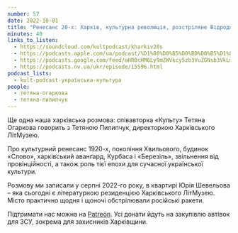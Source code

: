 ```yaml
---
number: 57
date: 2022-10-01
title: "Ренесанс 20-х: Харків, культурна революція, розстріляне Відродження"
minutes: 40
links_to_listen:
  - https://soundcloud.com/kultpodcast/kharkiv20s
  - https://podcasts.apple.com/ua/podcast/%D1%80%D0%B5%D0%BD%D0%B5%D1%81%D0%B0%D0%BD%D1%81-20-%D1%85-%D1%85%D0%B0%D1%80%D0%BA%D1%96%D0%B2-%D0%BA%D1%83%D0%BB%D1%8C%D1%82%D1%83%D1%80%D0%BD%D0%B0-%D1%80%D0%B5%D0%B2%D0%BE%D0%BB%D1%8E%D1%86%D1%96%D1%8F-%D1%80%D0%BE%D0%B7%D1%81%D1%82%D1%80%D1%96%D0%BB%D1%8F%D0%BD%D0%B5/id1581339249?i=1000581248488
  - https://podcasts.google.com/feed/aHR0cHM6Ly9mZWVkcy5zb3VuZGNsb3VkLmNvbS91c2Vycy9zb3VuZGNsb3VkOnVzZXJzOjg5MjM3MjAyNy9zb3VuZHMucnNz/episode/dGFnOnNvdW5kY2xvdWQsMjAxMDp0cmFja3MvMTM1NDk1NTU2Ng?sa=X&ved=0CA0QkfYCahcKEwjQqeKYwdD6AhUAAAAAHQAAAAAQAQ
  - https://podcasts.nv.ua/ukr/episode/15596.html
podcast_lists:
  - kult-podcast-українська-культура
people:
  - тетяна-огаркова
  - тетяна-пилипчук
---
```


Ще одна наша харківська розмова: співавторка «Культу» Тетяна Огаркова говорить
з Тетяною Пилипчук, директоркою Харківського ЛітМузею.

Про культурний ренесанс 1920-х, покоління Хвильового, будинок «Слово»,
харківський аванґард, Курбаса і «Березіль», звільнення від провінційності, а
також роль тієї епохи для сучасної української культури.

Розмову ми записали у серпні 2022-го року, в квартирі Юрія Шевельова – яка
сьогодні є літературною резиденцією Харківського ЛітМузею. Місто практично
щодня і щоночі обстрілювали російські ракети.

Підтримати нас можна на [Patreon][1]. Усі донати йдуть на закупівлю
автівок для ЗСУ, зокрема для захисників Харківщини.

[1]: https://patreon.com/kultpodcast
